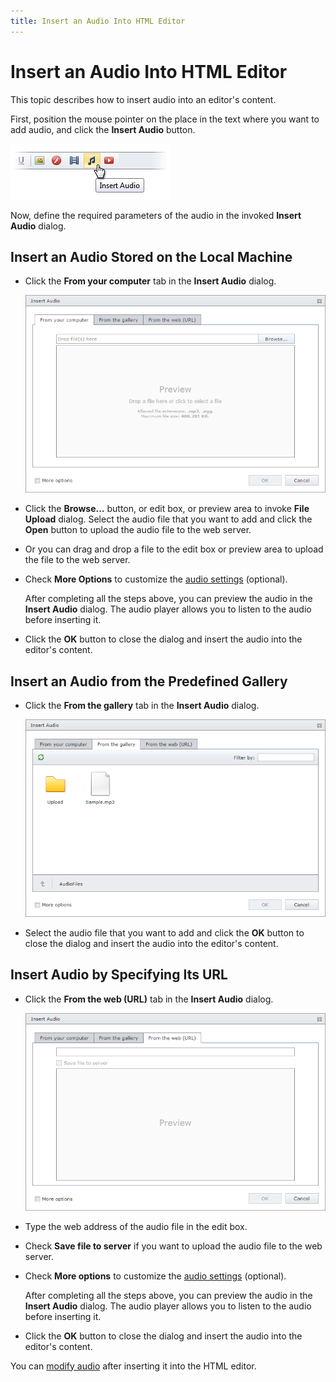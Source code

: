 ```yaml
---
title: Insert an Audio Into HTML Editor
---
```

# Insert an Audio Into HTML Editor
This topic describes how to insert audio into an editor's content.

First, position the mouse pointer on the place in the text where you want to add audio, and click the **Insert Audio** button.

![EUD_InsertAudioButton](../../../images/img25639.png)

Now, define the required parameters of the audio in the invoked **Insert Audio** dialog.

## Insert an Audio Stored on the Local Machine
* Click the **From your computer** tab in the **Insert Audio** dialog.
	
	![EUD_InsertAudio_fromAudio](../../../images/img25643.png)
* Click the **Browse...** button, or edit box, or preview area to invoke **File Upload** dialog. Select the audio file that you want to add and click the **Open** button to upload the audio file to the web server.
* Or you can drag and drop a file to the edit box or preview area to upload the file to the web server.
* Check **More Options** to customize the [audio settings](audio-settings.md) (optional).
	
	After completing all the steps above, you can preview the audio in the **Insert Audio** dialog. The audio player allows you to listen to the audio before inserting it.
* Click the **OK** button to close the dialog and insert the audio into the editor's content.

## Insert an Audio from the Predefined Gallery
* Click the **From the gallery** tab in the **Insert Audio** dialog.
	
	![EUD_InsertAudio_fromGallery](../../../images/img118703.png)
* Select the audio file that you want to add and click the **OK** button to close the dialog and insert the audio into the editor's content.

## Insert Audio by Specifying Its URL
* Click the **From the web (URL)** tab in the **Insert Audio** dialog.
	
	![EUD_InsertAudio_Dialog](../../../images/img25640.png)
* Type the web address of the audio file in the edit box.
* Check **Save file to server** if you want to upload the audio file to the web server.
* Check **More options** to customize the [audio settings](audio-settings.md) (optional).
	
	After completing all the steps above, you can preview the audio in the **Insert Audio** dialog. The audio player allows you to listen to the audio before inserting it.
* Click the **OK** button to close the dialog and insert the audio into the editor's content.

You can [modify audio](modify-audio-settings-in-html-editor.md) after inserting it into the HTML editor.